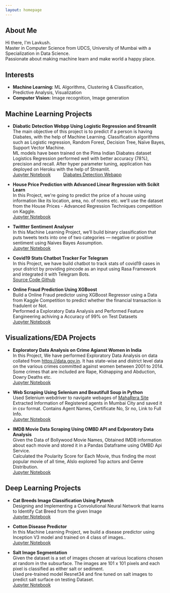 ```yaml
---
layout: homepage
---
```


## About Me

Hi there, I'm Lavkush.
<br>
Master in Computer Science from UDCS, University of Mumbai with a Specialization in Data Science.
<br>
Passionate about making machine learn and make world a happy place.

## Interests

- **Machine Learning:** ML Algorithms, Clustering & Classification, Predictive Analysis, Visualization
- **Computer Vision:** Image recognition, Image generation


## Machine Learning Projects

- **Diabatic Detection Webpp Using Logistic Regression and Streamlit** 
<br>The main objective of this project is to predict if a person is having Diabates, with the help of Machine Learning. Classification algorithms such as Logistic regression, Random Forest, Decision Tree, Naïve Bayes, Support Vector Machine.
<br>ML models have been trained on the Pima Indian Diabates dataset
<br>Logistics Regression performed well with better accuracy (78%), precision and recall. After hyper parameter tuning, application has deployed on Heroku with the help of Streamlit.
<br>[Jupyter Notebook](https://github.com/llavkush/Diabatic-Detection/blob/Master/Diabates_Prediction_.ipynb)&nbsp;&nbsp;&nbsp;&nbsp;&nbsp;&nbsp;&nbsp;&nbsp;&nbsp;&nbsp;[Diabates Detection Webapp](https://diabates-detection.herokuapp.com/)  

- **House Price Prediction with Advanced Linear Regression with Scikit Learn** 
<br>In this Project, we're going to predict the price of a house using information like its location, area, no. of rooms etc. we'll use the dataset from the House Prices - Advanced Regression Techniques competition on Kaggle.
<br>[Jupyter Notebook](htttps://github.com/llavkush/HelloWorld/blob/master/House_Price_Prediction_with_advanced_Linear_Regression.ipynb)

- **Twittter Sentiment Analyser** 
<br>In this Machine Learning Project, we’ll build binary classification that puts tweets texts into one of two categories — negative or positive sentiment using Naives Bayes Assumption.
<br>[Jupyter Notebook](https://github.com/llavkush/HelloWorld/blob/master/Twitter_Sentiment_Analyzer%20(1).ipynb)

- **Covid19 Stats Chatbot Tracker For Telegram** 
<br>In this Project, we have build chatbot to track stats of covid19 cases in your district by providing pincode as an input using Rasa Framework and integrated it with Telegram Bots. 
<br>[Source Code Github](https://github.com/llavkush/Data-Science/tree/Master/Rasa%20Chatbot)

- **Online Fraud Prediction Using XGBoost** 
<br>Build a Online Fraud predictor using XGBoost Regressor using a Data from Kaggle Competition to predict whether the financial transaction is fradulent or Not.
<br>Performed a Exploratory Data Analysis and Performed Feature Eangineering achiving a Accuracy of 99% on Test Datasets 
<br>[Jupyter Notebook](https://github.com/llavkush/HelloWorld/blob/master/Online_Fraud_Prediction_Using_XGBoost_.ipynb)


## Visualizations/EDA Projects
- **Exploratory Data Analysis on Crime Agianst Women in India** 
<br>In this Project, We have performed Exploratory Data Analysis on data collated from https://data.gov.in. It has state-wise and district level data on the various crimes committed against women between 2001 to 2014. Some crimes that are included are Rape, Kidnapping and Abduction, Dowry Deaths etc. 
<br>[Jupyter Notebook](https://github.com/llavkush/HelloWorld/blob/master/Exploratory_Data_Analysis_on_Crime_Agianst_Women_in_India.ipynb)

- **Web Scraping Using Selenium and Beautifull Soup in Python** 
<br>Used Selenium webdriver to navigate webages of [MahaRera Site](https://maharerait.mahaonline.gov.in/)
<br>Extracted Information of Registered agents in Mumbai City and saved it in csv format. Contains Agent Names, Certificate No, Sr no, Link to Full Info.
<br>[Jupyter Notebook](https://github.com/llavkush/HelloWorld/blob/master/Maharera_Web_Scraing.ipynb)

- **IMDB Movie Data Scraping Using OMBD API and Exlporatory Data Analysis** 
<br>Given the Data of Bollywood Movie Names, Obtained IMDB information about each movie and stored it in a Pandas Dataframe using OMBD Api Service.
<br>Calculated the Poularity Score for Each Movie, thus finding the most popular movie of all time, Alslo explored Top actors and Genre Distribution.
<br>[Jupyter Notebook](https://github.com/llavkush/HelloWorld/blob/master/IMDB_Analysis%20(1).ipynb)


## Deep Learning Projects
- **Cat Breeds Image Classification Using Pytorch** 
<br>Designing and Implementing a Convolutional Neural Network that learns to Identify Cat Breed from the given Image
<br>[Jupyter Notebook](https://github.com/llavkush/HelloWorld/blob/master/Cat_breed_image_classificationmodel.ipynb)

- **Cotton Disease Predictor** 
<br>In this Machine Learning Project, we build a disease predictor using Inception V3 model and trained on 4 class of images..
<br>[Jupyter Notebook](https://github.com/llavkush/HelloWorld/blob/master/Cotton_Disease_Prediction.ipynb)

- **Salt Image Segmentation** 
<br>Given the dataset is a set of images chosen at various locations chosen at random in the subsurface. The images are 101 x 101 pixels and each pixel is classified as either salt or sediment.
<br>Used pre-trained model Resnet34 and fine tuned on salt images to predict salt surface on testing Dataset.
<br>[Jupyter Notebook](https://github.com/llavkush/HelloWorld/blob/master/Salt_Image_Segmentation.ipynb)


